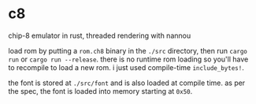 # c8

chip-8 emulator in rust, threaded rendering with nannou

load rom by putting a `rom.ch8` binary in the `./src` directory, then run `cargo run` or `cargo run --release`. there is no runtime rom loading so you'll have to recompile to load a new rom. i just used compile-time `include_bytes!`.

the font is stored at `./src/font` and is also loaded at compile time. as per the spec, the font is loaded into memory starting at `0x50`.

